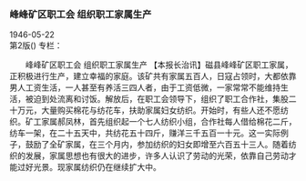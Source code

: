 ### 峰峰矿区职工会  组织职工家属生产  

1946-05-22  
第2版()
专栏：

　　峰峰矿区职工会
    组织职工家属生产
    【本报长治讯】磁县峰峰矿区职工家属，正积极进行生产，建立幸福的家庭。该矿共有家属五百人，日寇占领时，大都依靠男人工资生活，一人甚至有养活三四人者，由于工资低微，一家常常不能维持生活，被迫到处流离和讨饭。解放后，在职工会领导下，组织了职工合作社，集股二十万元，大量购买棉花与纺花车，扶助家属妇女纺织。开始时，有些人还不愿纺织。矿工家属郝凤林，首先组织起一个七人纺织小组，合作社每人借给棉花二斤，纺车一架，在二十五天中，共纺花五十四斤，赚洋三千五百一十元。这一实际例子，鼓励了全矿家属，在三个月内，参加纺织的妇女即增至六百五十三人。随着纺织的发展，家属思想也有很大的进步，许多人认识了劳动的光荣，依靠自己劳动才能过好光景。现家属纺织仍在继续扩大中。  
